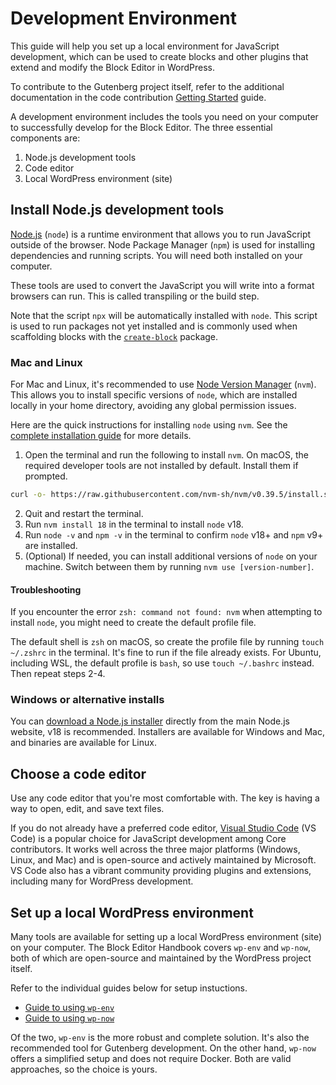 # Development Environment

This guide will help you set up a local environment for JavaScript development, which can be used to create blocks and other plugins that extend and modify the Block Editor in WordPress.

To contribute to the Gutenberg project itself, refer to the additional documentation in the code contribution [Getting Started](/docs/contributors/code/getting-started-with-code-contribution.md) guide.

A development environment includes the tools you need on your computer to successfully develop for the Block Editor. The three essential components are:

1.  Node.js development tools
2.  Code editor
3.  Local WordPress environment (site)

## Install Node.js development tools

[Node.js](https://nodejs.org/en) (`node`) is a runtime environment that allows you to run JavaScript outside of the browser. Node Package Manager (`npm`) is used for installing dependencies and running scripts. You will need both installed on your computer. 

These tools are used to convert the JavaScript you will write into a format browsers can run. This is called transpiling or the build step.

Note that the script `npx` will be automatically installed with `node`. This script is used to run packages not yet installed and is commonly used when scaffolding blocks with the [`create-block`](/docs/reference-guides/packages/packages-create-block/) package.

### Mac and Linux

For Mac and Linux, it's recommended to use [Node Version Manager](https://github.com/nvm-sh/nvm) (`nvm`). This allows you to install specific versions of `node`, which are installed locally in your home directory, avoiding any global permission issues.

Here are the quick instructions for installing `node` using `nvm`. See the [complete installation guide](https://github.com/nvm-sh/nvm#installing-and-updating) for more details.

1. Open the terminal and run the following to install `nvm`. On macOS, the required developer tools are not installed by default. Install them if prompted.

```sh
curl -o- https://raw.githubusercontent.com/nvm-sh/nvm/v0.39.5/install.sh | bash
```

2. Quit and restart the terminal.
3. Run `nvm install 18` in the terminal to install `node` v18.
4. Run `node -v` and `npm -v` in the terminal to confirm `node` v18+ and `npm` v9+ are installed.
5. (Optional) If needed, you can install additional versions of `node` on your machine. Switch between them by running `nvm use [version-number]`.

#### Troubleshooting

If you encounter the error `zsh: command not found: nvm` when attempting to install `node`, you might need to create the default profile file. 

The default shell is `zsh` on macOS, so create the profile file by running `touch ~/.zshrc` in the terminal. It's fine to run if the file already exists. For Ubuntu, including WSL, the default profile is `bash`, so use `touch ~/.bashrc` instead. Then repeat steps 2-4.

### Windows or alternative installs

You can [download a Node.js installer](https://nodejs.org/en/download/) directly from the main Node.js website, v18 is recommended. Installers are available for Windows and Mac, and binaries are available for Linux.

## Choose a code editor

Use any code editor that you're most comfortable with. The key is having a way to open, edit, and save text files.

If you do not already have a preferred code editor, [Visual Studio Code](https://code.visualstudio.com/) (VS Code) is a popular choice for JavaScript development among Core contributors. It works well across the three major platforms (Windows, Linux, and Mac) and is open-source and actively maintained by Microsoft. VS Code also has a vibrant community providing plugins and extensions, including many for WordPress development. 

## Set up a local WordPress environment

Many tools are available for setting up a local WordPress environment (site) on your computer. The Block Editor Handbook covers `wp-env` and `wp-now`, both of which are open-source and maintained by the WordPress project itself. 

Refer to the individual guides below for setup instuctions.

-   [Guide to using `wp-env`](/docs/getting-started/devenv/guide-to-using-wp-env/)
-   [Guide to using `wp-now`](/docs/getting-started/devenv/guide-to-using-wp-now/)

Of the two, `wp-env` is the more robust and complete solution. It's also the recommended tool for Gutenberg development. On the other hand, `wp-now` offers a simplified setup and does not require Docker. Both are valid approaches, so the choice is yours.
